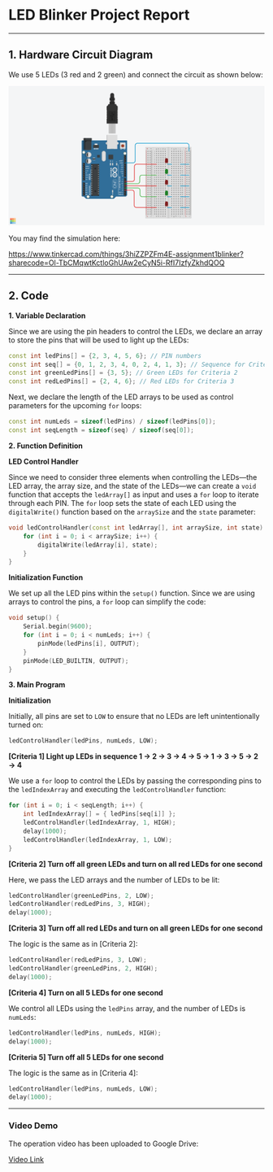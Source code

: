 # LED Blinker Project Report

---

## 1. Hardware Circuit Diagram

We use 5 LEDs (3 red and 2 green) and connect the circuit as shown below:

![The circuit diagram for this assignment.](./LED-Blinker-Diagram.png)

You may find the simulation here:

https://www.tinkercad.com/things/3hiZZPZFm4E-assignment1blinker?sharecode=Ol-TbCMqwtKctloGhUAw2eCyN5i-RfI7IzfyZkhdQOQ

---

## 2. Code

**1. Variable Declaration**

Since we are using the pin headers to control the LEDs, we declare an array to store the pins that will be used to light up the LEDs:

```cpp
const int ledPins[] = {2, 3, 4, 5, 6}; // PIN numbers
const int seq[] = {0, 1, 2, 3, 4, 0, 2, 4, 1, 3}; // Sequence for Criteria 1
const int greenLedPins[] = {3, 5}; // Green LEDs for Criteria 2
const int redLedPins[] = {2, 4, 6}; // Red LEDs for Criteria 3
```

Next, we declare the length of the LED arrays to be used as control parameters for the upcoming `for` loops:

```cpp
const int numLeds = sizeof(ledPins) / sizeof(ledPins[0]);
const int seqLength = sizeof(seq) / sizeof(seq[0]);
```

**2. Function Definition**

**LED Control Handler**

Since we need to consider three elements when controlling the LEDs—the LED array, the array size, and the state of the LEDs—we can create a `void` function that accepts the `ledArray[]` as input and uses a `for` loop to iterate through each PIN. The `for` loop sets the state of each LED using the `digitalWrite()` function based on the `arraySize` and the `state` parameter:

```cpp
void ledControlHandler(const int ledArray[], int arraySize, int state) {
    for (int i = 0; i < arraySize; i++) {
        digitalWrite(ledArray[i], state);
    }
}
```

**Initialization Function**

We set up all the LED pins within the `setup()` function. Since we are using arrays to control the pins, a `for` loop can simplify the code:

```cpp
void setup() {
    Serial.begin(9600);
    for (int i = 0; i < numLeds; i++) {
        pinMode(ledPins[i], OUTPUT);
    }
    pinMode(LED_BUILTIN, OUTPUT);
}
```

**3. Main Program**

**Initialization**

Initially, all pins are set to `LOW` to ensure that no LEDs are left unintentionally turned on:

```cpp
ledControlHandler(ledPins, numLeds, LOW);
```

**[Criteria 1] Light up LEDs in sequence 1 → 2 → 3 → 4 → 5 → 1 → 3 → 5 → 2 → 4**

We use a `for` loop to control the LEDs by passing the corresponding pins to the `ledIndexArray` and executing the `ledControlHandler` function:

```cpp
for (int i = 0; i < seqLength; i++) {
    int ledIndexArray[] = { ledPins[seq[i]] };
    ledControlHandler(ledIndexArray, 1, HIGH);
    delay(1000);
    ledControlHandler(ledIndexArray, 1, LOW);
}
```

**[Criteria 2] Turn off all green LEDs and turn on all red LEDs for one second**

Here, we pass the LED arrays and the number of LEDs to be lit:

```cpp
ledControlHandler(greenLedPins, 2, LOW);
ledControlHandler(redLedPins, 3, HIGH);
delay(1000);
```

**[Criteria 3] Turn off all red LEDs and turn on all green LEDs for one second**

The logic is the same as in [Criteria 2]:

```cpp
ledControlHandler(redLedPins, 3, LOW);
ledControlHandler(greenLedPins, 2, HIGH);
delay(1000);
```

**[Criteria 4] Turn on all 5 LEDs for one second**

We control all LEDs using the `ledPins` array, and the number of LEDs is `numLeds`:

```cpp
ledControlHandler(ledPins, numLeds, HIGH);
delay(1000);
```

**[Criteria 5] Turn off all 5 LEDs for one second**

The logic is the same as in [Criteria 4]:

```cpp
ledControlHandler(ledPins, numLeds, LOW);
delay(1000);
```

---

### Video Demo

The operation video has been uploaded to Google Drive:

[Video Link](https://drive.google.com/file/d/1-8_WchQ6oBqFBo_T2fJ5PeBTvCjLvddX/view?usp=share_link)